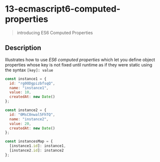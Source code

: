 # 13-ecmascript6-computed-properties
> introducing ES6 Computed Properties

## Description
Illustrates how to use *ES6 computed properties* which let you define object properties whose key is not fixed until runtime as if they were static using the syntax `[key]: value`

```javascript
const instance1 = {
  id: "rg0ODgpizbfsqQ",
  name: "instance1",
  value: 10,
  createdAt: new Date()
};

const instance2 = {
  id: "0MsC0nwal5FhTQ",
  name: "instance2",
  value: 20,
  createdAt: new Date()
};

const instancesMap = {
  [instance1.id]: instance1,
  [instance2.id]: instance2
};
```